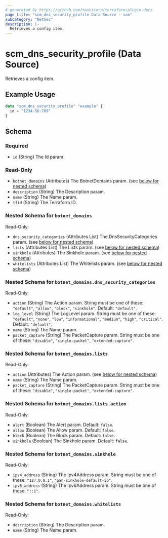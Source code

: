 ```yaml
---
# generated by https://github.com/hashicorp/terraform-plugin-docs
page_title: "scm_dns_security_profile Data Source - scm"
subcategory: "NetSec"
description: |-
  Retrieves a config item.
---
```


# scm_dns_security_profile (Data Source)

Retrieves a config item.

## Example Usage

```terraform
data "scm_dns_security_profile" "example" {
  id = "1234-56-789"
}
```

<!-- schema generated by tfplugindocs -->
## Schema

### Required

- `id` (String) The Id param.

### Read-Only

- `botnet_domains` (Attributes) The BotnetDomains param. (see [below for nested schema](#nestedatt--botnet_domains))
- `description` (String) The Description param.
- `name` (String) The Name param.
- `tfid` (String) The Terraform ID.

<a id="nestedatt--botnet_domains"></a>
### Nested Schema for `botnet_domains`

Read-Only:

- `dns_security_categories` (Attributes List) The DnsSecurityCategories param. (see [below for nested schema](#nestedatt--botnet_domains--dns_security_categories))
- `lists` (Attributes List) The Lists param. (see [below for nested schema](#nestedatt--botnet_domains--lists))
- `sinkhole` (Attributes) The Sinkhole param. (see [below for nested schema](#nestedatt--botnet_domains--sinkhole))
- `whitelists` (Attributes List) The Whitelists param. (see [below for nested schema](#nestedatt--botnet_domains--whitelists))

<a id="nestedatt--botnet_domains--dns_security_categories"></a>
### Nested Schema for `botnet_domains.dns_security_categories`

Read-Only:

- `action` (String) The Action param. String must be one of these: `"default"`, `"allow"`, `"block"`, `"sinkhole"`. Default: `"default"`.
- `log_level` (String) The LogLevel param. String must be one of these: `"default"`, `"none"`, `"low"`, `"informational"`, `"medium"`, `"high"`, `"critical"`. Default: `"default"`.
- `name` (String) The Name param.
- `packet_capture` (String) The PacketCapture param. String must be one of these: `"disable"`, `"single-packet"`, `"extended-capture"`.


<a id="nestedatt--botnet_domains--lists"></a>
### Nested Schema for `botnet_domains.lists`

Read-Only:

- `action` (Attributes) The Action param. (see [below for nested schema](#nestedatt--botnet_domains--lists--action))
- `name` (String) The Name param.
- `packet_capture` (String) The PacketCapture param. String must be one of these: `"disable"`, `"single-packet"`, `"extended-capture"`.

<a id="nestedatt--botnet_domains--lists--action"></a>
### Nested Schema for `botnet_domains.lists.action`

Read-Only:

- `alert` (Boolean) The Alert param. Default: `false`.
- `allow` (Boolean) The Allow param. Default: `false`.
- `block` (Boolean) The Block param. Default: `false`.
- `sinkhole` (Boolean) The Sinkhole param. Default: `false`.



<a id="nestedatt--botnet_domains--sinkhole"></a>
### Nested Schema for `botnet_domains.sinkhole`

Read-Only:

- `ipv4_address` (String) The Ipv4Address param. String must be one of these: `"127.0.0.1"`, `"pan-sinkhole-default-ip"`.
- `ipv6_address` (String) The Ipv6Address param. String must be one of these: `"::1"`.


<a id="nestedatt--botnet_domains--whitelists"></a>
### Nested Schema for `botnet_domains.whitelists`

Read-Only:

- `description` (String) The Description param.
- `name` (String) The Name param.
